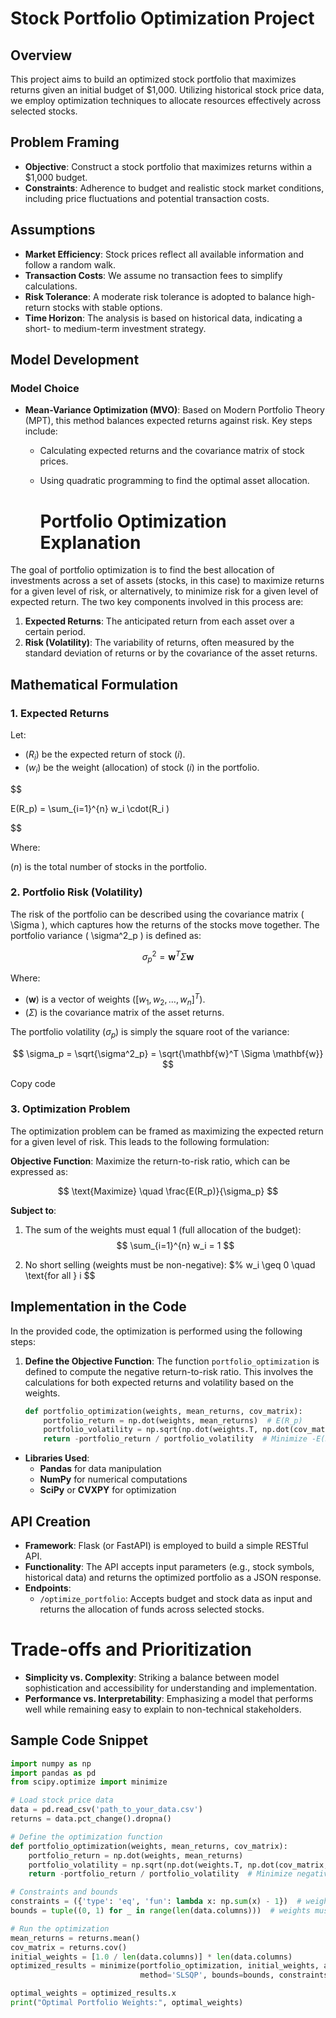 # Stock Portfolio Optimization Project

## Overview
This project aims to build an optimized stock portfolio that maximizes returns given an initial budget of $1,000. Utilizing historical stock price data, we employ optimization techniques to allocate resources effectively across selected stocks.

## Problem Framing
- **Objective**: Construct a stock portfolio that maximizes returns within a $1,000 budget.
- **Constraints**: Adherence to budget and realistic stock market conditions, including price fluctuations and potential transaction costs.

## Assumptions
- **Market Efficiency**: Stock prices reflect all available information and follow a random walk.
- **Transaction Costs**: We assume no transaction fees to simplify calculations.
- **Risk Tolerance**: A moderate risk tolerance is adopted to balance high-return stocks with stable options.
- **Time Horizon**: The analysis is based on historical data, indicating a short- to medium-term investment strategy.

## Model Development

### Model Choice
- **Mean-Variance Optimization (MVO)**: Based on Modern Portfolio Theory (MPT), this method balances expected returns against risk. Key steps include:
  - Calculating expected returns and the covariance matrix of stock prices.
  - Using quadratic programming to find the optimal asset allocation.
 
    # Portfolio Optimization Explanation

The goal of portfolio optimization is to find the best allocation of investments across a set of assets (stocks, in this case) to maximize returns for a given level of risk, or alternatively, to minimize risk for a given level of expected return. The two key components involved in this process are:

1. **Expected Returns**: The anticipated return from each asset over a certain period.
2. **Risk (Volatility)**: The variability of returns, often measured by the standard deviation of returns or by the covariance of the asset returns.

## Mathematical Formulation

### 1. Expected Returns

Let:

- $( R_i )$ be the expected return of stock $( i )$.
- $( w_i )$ be the weight (allocation) of stock $( i )$  in the portfolio.
  
$$ 

E(R_p) = \sum_{i=1}^{n} w_i \cdot(R_i )

$$ 

Where:

$( n )$  is the total number of stocks in the portfolio.

### 2. Portfolio Risk (Volatility)

The risk of the portfolio can be described using the covariance matrix \( \Sigma \), which captures how the returns of the stocks move together. The portfolio variance \( \sigma^2_p \) is defined as:

$$
\sigma^2_p = \mathbf{w}^T \Sigma \mathbf{w}
$$

Where:
- $( \mathbf{w} )$ is a vector of weights $( [w_1, w_2, \ldots, w_n]^T )$.
- $( \Sigma )$ is the covariance matrix of the asset returns.

The portfolio volatility $( \sigma_p )$ is simply the square root of the variance:

$$
\sigma_p = \sqrt{\sigma^2_p} = \sqrt{\mathbf{w}^T \Sigma \mathbf{w}}
$$

Copy code
### 3. Optimization Problem

The optimization problem can be framed as maximizing the expected return for a given level of risk. This leads to the following formulation:

**Objective Function**: Maximize the return-to-risk ratio, which can be expressed as:

$$
\text{Maximize} \quad \frac{E(R_p)}{\sigma_p}
$$

**Subject to**:
1. The sum of the weights must equal 1 (full allocation of the budget):
   $$
   \sum_{i=1}^{n} w_i = 1
   $$
   
3. No short selling (weights must be non-negative):
   $%
   w_i \geq 0 \quad \text{for all } i
   $$

## Implementation in the Code

In the provided code, the optimization is performed using the following steps:

1. **Define the Objective Function**: The function `portfolio_optimization` is defined to compute the negative return-to-risk ratio. This involves the calculations for both expected returns and volatility based on the weights.

   ```python
   def portfolio_optimization(weights, mean_returns, cov_matrix):
       portfolio_return = np.dot(weights, mean_returns)  # E(R_p)
       portfolio_volatility = np.sqrt(np.dot(weights.T, np.dot(cov_matrix, weights)))  # σ_p
       return -portfolio_return / portfolio_volatility  # Minimize -E(R_p)/σ_p

- **Libraries Used**: 
  - **Pandas** for data manipulation
  - **NumPy** for numerical computations
  - **SciPy** or **CVXPY** for optimization

## API Creation
- **Framework**: Flask (or FastAPI) is employed to build a simple RESTful API.
- **Functionality**: The API accepts input parameters (e.g., stock symbols, historical data) and returns the optimized portfolio as a JSON response.
- **Endpoints**: 
  - `/optimize_portfolio`: Accepts budget and stock data as input and returns the allocation of funds across selected stocks.

# Trade-offs and Prioritization
- **Simplicity vs. Complexity**: Striking a balance between model sophistication and accessibility for understanding and implementation.
- **Performance vs. Interpretability**: Emphasizing a model that performs well while remaining easy to explain to non-technical stakeholders.


## Sample Code Snippet
```python
import numpy as np
import pandas as pd
from scipy.optimize import minimize

# Load stock price data
data = pd.read_csv('path_to_your_data.csv')
returns = data.pct_change().dropna()

# Define the optimization function
def portfolio_optimization(weights, mean_returns, cov_matrix):
    portfolio_return = np.dot(weights, mean_returns)
    portfolio_volatility = np.sqrt(np.dot(weights.T, np.dot(cov_matrix, weights)))
    return -portfolio_return / portfolio_volatility  # Minimize negative return-to-risk ratio

# Constraints and bounds
constraints = ({'type': 'eq', 'fun': lambda x: np.sum(x) - 1})  # weights must sum to 1
bounds = tuple((0, 1) for _ in range(len(data.columns)))  # weights must be between 0 and 1

# Run the optimization
mean_returns = returns.mean()
cov_matrix = returns.cov()
initial_weights = [1.0 / len(data.columns)] * len(data.columns)
optimized_results = minimize(portfolio_optimization, initial_weights, args=(mean_returns, cov_matrix),
                             method='SLSQP', bounds=bounds, constraints=constraints)

optimal_weights = optimized_results.x
print("Optimal Portfolio Weights:", optimal_weights)
